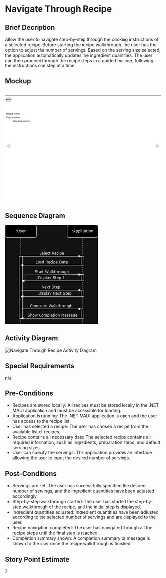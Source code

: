 # Navigate Through Recipe
## Brief Decription
Allow the user to navigate step-by-step through the cooking instructions of a selected recipe. Before starting the recipe walkthrough, the user has the option to adjust the number of servings. Based on the serving size selected, the application automatically updates the ingredient quantities. The user can then proceed through the recipe steps in a guided manner, following the instructions one step at a time.

## Mockup
![NavigateRecipe](https://github.com/GermanJesus-lul/Rezeptbuch/blob/main/docs/mockups/NavigateThroughRecipeMockup.png)

## Sequence Diagram
![Navigate Through Recipe sequence diagram](https://github.com/GermanJesus-lul/Rezeptbuch/blob/main/docs/sequence_diagrams/NavigateThroughRecipeSequenceDiagram.png)

## Activity Diagram
![Navigate Through Recipe Activity Diagram](https://github.com/GermanJesus-lul/Rezeptbuch/blob/main/docs/activity_diagrams/NavigateThroughRecipeActivityDiagram.png)

## Special Requirements
n/a

## Pre-Conditions
* Recipes are stored locally: All recipes must be stored locally in the .NET MAUI application and must be accessible for loading.
* Application is running: The .NET MAUI application is open and the user has access to the recipe list.
* User has selected a recipe: The user has chosen a recipe from the available list of recipes.
* Recipe contains all necessary data: The selected recipe contains all required information, such as ingredients, preparation steps, and default serving sizes.
* User can specify the servings: The application provides an interface allowing the user to input the desired number of servings.

## Post-Conditions
* Servings are set: The user has successfully specified the desired number of servings, and the ingredient quantities have been adjusted accordingly.
* Step-by-step walkthrough started: The user has started the step-by-step walkthrough of the recipe, and the initial step is displayed.
* Ingredient quantities adjusted: Ingredient quantities have been adjusted according to the selected number of servings and are displayed to the user.
* Recipe navigation completed: The user has navigated through all the recipe steps until the final step is reached.
* Completion summary shown: A completion summary or message is shown to the user once the recipe walkthrough is finished.

## Story Point Estimate
7

